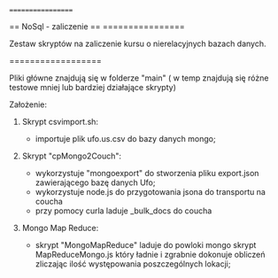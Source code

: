     ================
== NoSql - zaliczenie ==
    ================

Zestaw skryptów na zaliczenie kursu o nierelacyjnych bazach danych.


==================

Pliki główne znajdują się w folderze "main" ( w temp znajdują się różne testowe mniej lub bardziej działające skrypty)

Założenie:

1. Skrypt csvimport.sh:
    * importuje plik ufo.us.csv do bazy danych mongo;

2. Skrypt "cpMongo2Couch":
    * wykorzystuje "mongoexport" do stworzenia pliku export.json zawierającego bazę danych Ufo;
    * wykorzystuje node.js do przygotowania jsona do transportu na coucha
    * przy pomocy curla laduje _bulk_docs do coucha

3. Mongo Map Reduce:
    * skrypt "MongoMapReduce" laduje do powloki mongo skrypt MapReduceMongo.js który ładnie i zgrabnie dokonuje obliczeń zliczając ilość występowania poszczególnych lokacji;
